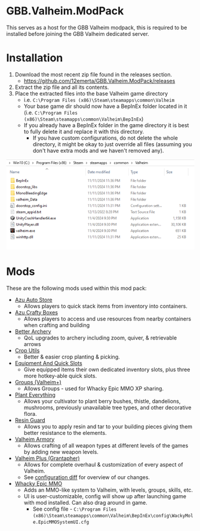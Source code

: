 # GBB.Valheim.ModPack
This serves as a host for the GBB Valheim modpack, this is required to be installed before joining the GBB Valheim dedicated server.

# Installation
1. Download the most recent zip file found in the releases section.
    * https://github.com/12emerta/GBB.Valheim.ModPack/releases
2. Extract the zip file and all its contents.
3. Place the extracted files into the base Valheim game directory
    * i.e. `C:\Program Files (x86)\Steam\steamapps\common\Valheim`
    * Your base game dir should now have a BepInEx folder located in it (i.e. `C:\Program Files (x86)\Steam\steamapps\common\Valheim\BepInEx`)
    * If you already have a BepInEx folder in the game directory it is best to fully delete it and replace it with this directory.
        * If you have custom configurations, do not delete the whole directory, it might be okay to just override all files (assuming you don't have extra mods and we haven't removed any).

![example_installation](example_installation.png)

# Mods
These are the following mods used within this mod pack:
* [Azu Auto Store](https://thunderstore.io/c/valheim/p/Azumatt/AzuAutoStore/)
    * Allows players to quick stack items from inventory into containers.
* [Azu Crafty Boxes](https://thunderstore.io/c/valheim/p/Azumatt/AzuCraftyBoxes/)
    * Allows players to access and use resources from nearby containers when crafting and building
* [Better Archery](https://thunderstore.io/c/valheim/p/ishid4/BetterArchery/)
    * QoL upgrades to archery including zoom, quiver, & retrievable arrows
* [Crop Utils](https://thunderstore.io/c/valheim/p/NoPetRides/CropUtils/)
    * Better & easier crop planting & picking.
* [Equipment And Quick Slots](https://thunderstore.io/c/valheim/p/RandyKnapp/EquipmentAndQuickSlots/)
    * Give equipped items their own dedicated inventory slots, plus three more hotkey-able quick slots.
* [Groups (Valheim+)](https://github.com/12emerta/Groups-Valheim-Plus)
    * Allows Groups - used for Whacky Epic MMO XP sharing.
* [Plant Everything](https://thunderstore.io/c/valheim/p/Advize/PlantEverything/)
    * Allows your cultivator to plant berry bushes, thistle, dandelions, mushrooms, previously unavailable tree types, and other decorative flora.
* [Resin Guard](https://thunderstore.io/c/valheim/p/Azumatt/ResinGuard/)
    * Allows you to apply resin and tar to your building pieces giving them better resistance to the elements.
* [Valheim Armory](https://thunderstore.io/c/valheim/p/MidnightMods/ValheimArmory/)
    * Allows crafting of all weapon types at different levels of the games by adding new weapon levels.
* [Valheim Plus (Grantapher)](https://thunderstore.io/c/valheim/p/Grantapher/ValheimPlus_Grantapher_Temporary/)
    * Allows for complete overhaul & customization of every aspect of Valheim.
    * See [configuration diff](https://github.com/12emerta/GBB.Valheim.ModPack/commit/ba0871bff6646115880de84dd24cbbcb065d7689) for overview of our changes.
* [Whacky Epic MMO](https://thunderstore.io/c/valheim/p/WackyMole/WackyEpicMMOSystem/)
    * Adds an MMO-like system to Valheim, with levels, groups, skills, etc.
    * UI is user-customizable, config will show up after launching game with mod installed. Can also drag around in game.
        * See config file - `C:\Program Files (x86)\Steam\steamapps\common\Valheim\BepInEx\config\WackyMole.EpicMMOSystemUI.cfg`